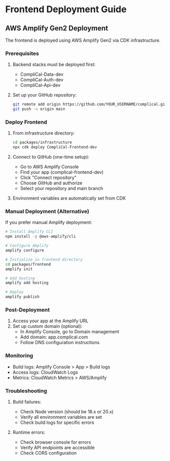 # Frontend Deployment Guide

## AWS Amplify Gen2 Deployment

The frontend is deployed using AWS Amplify Gen2 via CDK infrastructure.

### Prerequisites

1. Backend stacks must be deployed first:
   - CompliCal-Data-dev
   - CompliCal-Auth-dev  
   - CompliCal-Api-dev

2. Set up your GitHub repository:
   ```bash
   git remote add origin https://github.com/YOUR_USERNAME/complical.git
   git push -u origin main
   ```

### Deploy Frontend

1. From infrastructure directory:
   ```bash
   cd packages/infrastructure
   npx cdk deploy CompliCal-Frontend-dev
   ```

2. Connect to GitHub (one-time setup):
   - Go to AWS Amplify Console
   - Find your app (complical-frontend-dev)
   - Click "Connect repository"
   - Choose GitHub and authorize
   - Select your repository and main branch

3. Environment variables are automatically set from CDK

### Manual Deployment (Alternative)

If you prefer manual Amplify deployment:

```bash
# Install Amplify CLI
npm install -g @aws-amplify/cli

# Configure Amplify
amplify configure

# Initialize in frontend directory
cd packages/frontend
amplify init

# Add hosting
amplify add hosting

# Deploy
amplify publish
```

### Post-Deployment

1. Access your app at the Amplify URL
2. Set up custom domain (optional):
   - In Amplify Console, go to Domain management
   - Add domain: app.complical.com
   - Follow DNS configuration instructions

### Monitoring

- Build logs: Amplify Console > App > Build logs
- Access logs: CloudWatch Logs
- Metrics: CloudWatch Metrics > AWS/Amplify

### Troubleshooting

1. Build failures:
   - Check Node version (should be 18.x or 20.x)
   - Verify all environment variables are set
   - Check build logs for specific errors

2. Runtime errors:
   - Check browser console for errors
   - Verify API endpoints are accessible
   - Check CORS configuration
